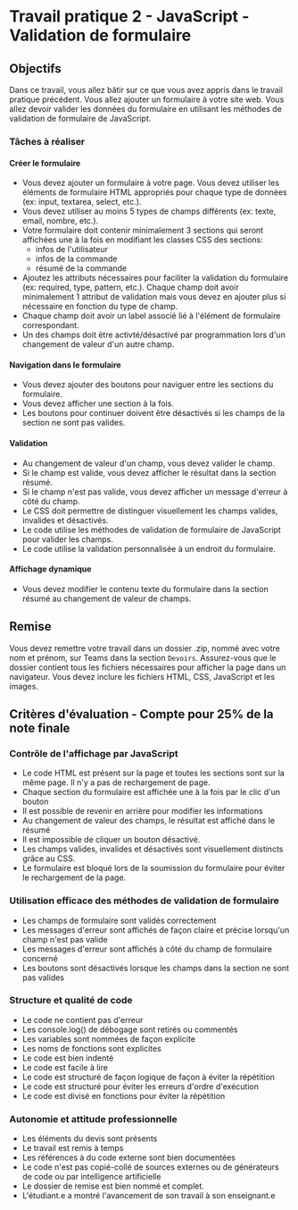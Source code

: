 # Travail pratique 2 - JavaScript - Validation de formulaire

## Objectifs

Dans ce travail, vous allez bâtir sur ce que vous avez appris dans le travail pratique précédent. Vous allez ajouter un formulaire à votre site web. Vous allez devoir valider les données du formulaire en utilisant les méthodes de validation de formulaire de JavaScript.

### Tâches à réaliser

#### Créer le formulaire

-   Vous devez ajouter un formulaire à votre page. Vous devez utiliser les éléments de formulaire HTML appropriés pour chaque type de données (ex: input, textarea, select, etc.).
-   Vous devez utiliser au moins 5 types de champs différents (ex: texte, email, nombre, etc.).
-   Votre formulaire doit contenir minimalement 3 sections qui seront affichées une à la fois en modifiant les classes CSS des sections:
    -   infos de l'utilisateur
    -   infos de la commande
    -   résumé de la commande
-   Ajoutez les attributs nécessaires pour faciliter la validation du formulaire (ex: required, type, pattern, etc.). Chaque champ doit avoir minimalement 1 attribut de validation mais vous devez en ajouter plus si nécessaire en fonction du type de champ.
-   Chaque champ doit avoir un label associé lié à l'élément de formulaire correspondant.
-   Un des champs doit être activté/désactivé par programmation lors d'un changement de valeur d'un autre champ.

#### Navigation dans le formulaire

-   Vous devez ajouter des boutons pour naviguer entre les sections du formulaire.
-   Vous devez afficher une section à la fois.
-   Les boutons pour continuer doivent être désactivés si les champs de la section ne sont pas valides.

#### Validation

-   Au changement de valeur d'un champ, vous devez valider le champ.
-   Si le champ est valide, vous devez afficher le résultat dans la section résumé.
-   Si le champ n'est pas valide, vous devez afficher un message d'erreur à côté du champ.
-   Le CSS doit permettre de distinguer visuellement les champs valides, invalides et désactivés.
-   Le code utilise les méthodes de validation de formulaire de JavaScript pour valider les champs.
-   Le code utilise la validation personnalisée à un endroit du formulaire.

#### Affichage dynamique

-   Vous devez modifier le contenu texte du formulaire dans la section résumé au changement de valeur de champs.

## Remise

Vous devez remettre votre travail dans un dossier .zip, nommé avec votre nom et prénom, sur Teams dans la section `Devoirs`. Assurez-vous que le dossier contient tous les fichiers nécessaires pour afficher la page dans un navigateur. Vous devez inclure les fichiers HTML, CSS, JavaScript et les images.

## Critères d'évaluation - Compte pour 25% de la note finale

### Contrôle de l'affichage par JavaScript

-   Le code HTML est présent sur la page et toutes les sections sont sur la même page. Il n'y a pas de rechargement de page.
-   Chaque section du formulaire est affichée une à la fois par le clic d'un bouton
-   Il est possible de revenir en arrière pour modifier les informations
-   Au changement de valeur des champs, le résultat est affiché dans le résumé
-   Il est impossible de cliquer un bouton désactivé.
-   Les champs valides, invalides et désactivés sont visuellement distincts grâce au CSS.
-   Le formulaire est bloqué lors de la soumission du formulaire pour éviter le rechargement de la page.

### Utilisation efficace des méthodes de validation de formulaire

-   Les champs de formulaire sont validés correctement
-   Les messages d'erreur sont affichés de façon claire et précise lorsqu'un champ n'est pas valide
-   Les messages d'erreur sont affichés à côté du champ de formulaire concerné
-   Les boutons sont désactivés lorsque les champs dans la section ne sont pas valides

### Structure et qualité de code

-   Le code ne contient pas d'erreur
-   Les console.log() de débogage sont retirés ou commentés
-   Les variables sont nommées de façon explicite
-   Les noms de fonctions sont explicites
-   Le code est bien indenté
-   Le code est facile à lire
-   Le code est structuré de façon logique de façon à éviter la répétition
-   Le code est structuré pour éviter les erreurs d'ordre d'exécution
-   Le code est divisé en fonctions pour éviter la répétition

### Autonomie et attitude professionnelle

-   Les éléments du devis sont présents
-   Le travail est remis à temps
-   Les références à du code externe sont bien documentées
-   Le code n'est pas copié-collé de sources externes ou de générateurs de code ou par intelligence artificielle
-   Le dossier de remise est bien nommé et complet.
-   L'étudiant.e a montré l'avancement de son travail à son enseignant.e
